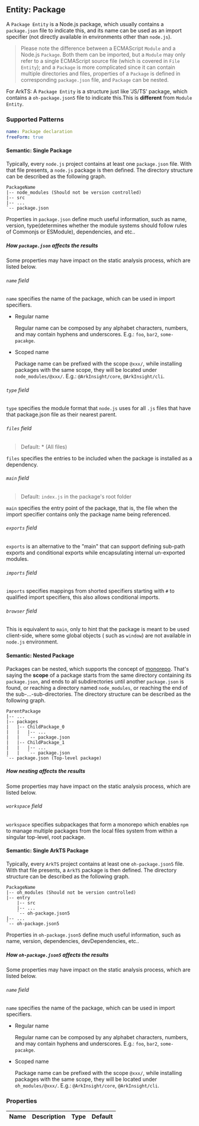 ## Entity: Package

A `Package Entity` is a Node.js package, which usually contains a `package.json` file to indicate this, and its name can
be used as an import specifier (not directly available in environments other than `node.js`).   


> Please note the difference between a ECMAScript `Module` and a Node.js `Package`. Both them can be imported, but
> a `Module` may only refer to a single ECMAScript source file (which is covered in `File Entity`); and a `Package` is
> more complicated since it can contain multiple directories and files, properties of a `Package` is defined in
> corresponding `package.json` file, and `Package` can be nested.

For ArkTS: A `Package Entity` is a structure just like 'JS/TS' package, which contains a `oh-package.json5` file to indicate
this.This is **different** from `Module Entity`.

### Supported Patterns

```yaml
name: Package declaration
freeForm: true
```

#### Semantic: Single Package

Typically, every `node.js` project contains at least one `package.json` file. With that file presents, a `node.js`
package is then defined. The directory structure can be described as the following graph.

```text
PackageName
|-- node_modules (Should not be version controlled)
|-- src
|-- ...
`-- package.json
```

Properties in `package.json` define much useful information, such as name, version, type(determines whether the module
systems should follow rules of Commonjs or ESModule), dependencies, and etc..

##### How `package.json` affects the results

Some properties may have impact on the static analysis process, which are listed below.

###### `name` field

`name` specifies the name of the package, which can be used in import specifiers.

* Regular name

  Regular name can be composed by any alphabet characters, numbers, and may contain hyphens and underscores.
  E.g.: `foo`, `bar2`, `some-pacakge`.

* Scoped name

  Package name can be prefixed with the scope `@xxx/`, while installing packages with the same scope, they will be
  located under `node_modules/@xxx/`. E.g.: `@ArkInsight/core`, `@ArkInsight/cli`.

###### `type` field

`type` specifies the module format that `node.js` uses for all `.js` files that have that package.json file as their
nearest parent.

###### `files` field

> Default: * (All files)

`files` specifies the entries to be included when the package is installed as a dependency.

###### `main` field

> Default: `index.js` in the package's root folder

`main` specifies the entry point of the package, that is, the file when the import specifier contains only the package
name being referenced.

###### `exports` field

`exports` is an alternative to the "main" that can support defining sub-path exports and conditional exports while
encapsulating internal un-exported modules.

###### `imports` field

`imports` specifies mappings from shorted specifiers starting with `#` to qualified import specifiers, this also allows
conditional imports.

###### `browser` field

This is equivalent to `main`, only to hint that the package is meant to be used client-side, where some global objects (
such as `window`) are not available in `node.js` environment.

#### Semantic: Nested Package

Packages can be nested, which supports the concept of [monorepo](https://en.wikipedia.org/wiki/Monorepo). That's saying
the **scope** of a package starts from the same directory containing its `package.json`, and ends to all subdirectories
until another `package.json` is found, or reaching a directory named `node_modules`, or reaching the end of the
sub-...-sub-directories. The directory structure can be described as the following graph.

```text
ParentPackage
|-- ...
|-- packages
|   |-- ChildPackage_0
|   |   |-- ...
|   |   `-- package.json
|   |-- ChildPackage_1
|   |   |-- ...
|   |   `-- package.json
`-- package.json (Top-level package)
```

##### How nesting affects the results

Some properties may have impact on the static analysis process, which are listed below.

###### `workspace` field

`workspace` specifies subpackages that form a monorepo which enables `npm` to manage multiple packages from the local
files system from within a singular top-level, root package.

#### Semantic: Single ArkTS Package

Typically, every `ArkTS` project contains at least one `oh-package.json5` file. With that file presents, a `ArkTS`
package is then defined. The directory structure can be described as the following graph.

```text
PackageName
|-- oh_modules (Should not be version controlled)
|-- entry
    |-- src
    |-- ...
    `-- oh-package.json5
|-- ...
`-- oh-package.json5
```

Properties in `oh-package.json5` define much useful information, such as name, version, dependencies, devDependencies, etc..

##### How `oh-package.json5` affects the results

Some properties may have impact on the static analysis process, which are listed below.

###### `name` field

`name` specifies the name of the package, which can be used in import specifiers.

* Regular name

  Regular name can be composed by any alphabet characters, numbers, and may contain hyphens and underscores.
  E.g.: `foo`, `bar2`, `some-pacakge`.

* Scoped name

  Package name can be prefixed with the scope `@xxx/`, while installing packages with the same scope, they will be
  located under `oh_modules/@xxx/`. E.g.: `@ArkInsight/core`, `@ArkInsight/cli`.


### Properties

| Name | Description | Type | Default |
|------|-------------|:----:|:-------:|
